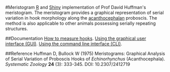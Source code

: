 #Meristogram
[R](http://www.r-project.org) and [Shiny](http://shiny.rstudio.com/) implementation of Prof David Huffman's meristogram. The meristogram provides a graphical representation of serial variation in hook morphology along the [acanthocephalan](https://en.wikipedia.org/wiki/Acanthocephala) proboscis. The method is also applicable to other animals possessing serially repeating structures.

##Documentation
[How to measure hooks](https://github.com/WaylandM/meristogram/blob/master/doc/How%20to%20measure%20hooks.md).
[Using the graphical user interface (GUI)](https://github.com/WaylandM/meristogram/blob/master/doc/gui.md).
[Using the command line interface (CLI)](https://github.com/WaylandM/meristogram/blob/master/doc/cli.md).

##Reference
Huffman D, Bullock W (1975) Meristograms: Graphical Analysis of Serial Variation of Proboscis Hooks of *Echinorhynchus* (Acanthocephala). *Systematic Zoology* **24** (3): 333-345. DOI: 10.2307/2412719
